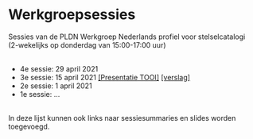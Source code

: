 #  Werkgroepsessies

Sessies van de PLDN Werkgroep Nederlands profiel voor stelselcatalogi<br> 
(2-wekelijks op donderdag van 15:00-17:00 uur)<br><br>

- 4e sessie: 29 april 2021
-	3e sessie: 15 april 2021 [[Presentatie TOOI]](https://github.com/pldn/nederlands-profiel-voor-stelselcatalogi/blob/main/sessies/presentaties/20210415%20Kennismaking%20met%20TOOI.pdf) [[verslag]](https://github.com/pldn/nederlands-profiel-voor-stelselcatalogi/blob/main/sessies/verslagen/verslag2021-04-15.md)
-	2e sessie: 1 april 2021
-	1e sessie: …<br><br>

In deze lijst kunnen ook links naar sessiesummaries en slides worden toegevoegd.
